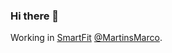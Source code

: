 ### Hi there 👋

Working in [SmartFit](https://www.smartfit.com.br/) [@MartinsMarco](https://github.com/MartinsMarco).

<!--
**MarcoAntonioMartins/MarcoAntonioMartins** is a ✨ _special_ ✨ repository because its `README.md` (this file) appears on your GitHub profile.

Here are some ideas to get you started:

- 🔭 I’m currently working on ...
- 🌱 I’m currently learning ...
- 👯 I’m looking to collaborate on ...
- 🤔 I’m looking for help with ...
- 💬 Ask me about ...
- 📫 How to reach me: ...
- 😄 Pronouns: ...
- ⚡ Fun fact: ...
-->
